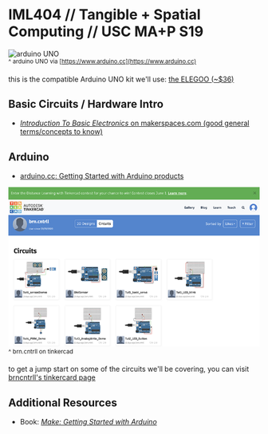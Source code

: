 # IML404 // Tangible + Spatial Computing // USC MA+P S19   

![arduino UNO](https://cdn.arduino.cc/homepage/static/media/arduino-UNO.bcc69bde.png)  
<sup>^ arduino UNO via [https://www.arduino.cc](https://www.arduino.cc)</sup>

this is the compatible Arduino UNO kit we'll use: [the ELEGOO (~$36)](https://www.amazon.com/ELEGOO-Project-Tutorial-Controller-Projects/dp/B01D8KOZF4)

## Basic Circuits / Hardware Intro
- [_Introduction To Basic Electronics_ on makerspaces.com (good general terms/concepts to know)](https://www.makerspaces.com/basic-electronics/)

## Arduino
- [arduino.cc: Getting Started with Arduino products](https://www.arduino.cc/en/Guide/HomePage)

![brn.cntrll on tinkercad](https://github.com/johnbcarpenter/USC_IML404_IMAGES/blob/master/images/brncntrll_tinkercad.png)  
<sup>^ brn.cntrll on tinkercad</sup>

to get a jump start on some of the circuits we'll be covering, you can visit [brncntrll's tinkercard page](https://www.tinkercad.com/users/8wg8XK0ojGD-brncntrll?category=circuits&sort=likes&view_mode=default)

## Additional Resources

- Book: [_Make: Getting Started with Arduino_](https://www.amazon.com/Getting-Started-Arduino-Electronics-Prototyping/dp/1449363334)


